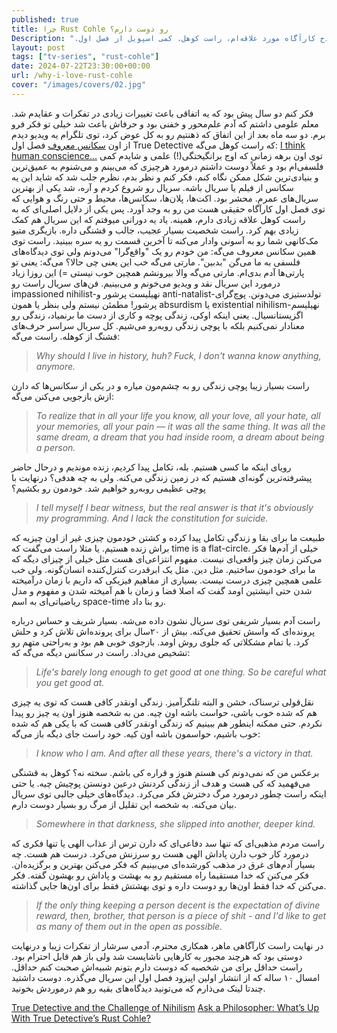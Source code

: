 ```yaml
---
published: true
title: چرا Rust Cohle رو دوست دارم؟
Description: ".در مدح کارآگاه مورد علاقه‌ام، راست کوهل. کمی اسپویل از فصل اول True Detective"
layout: post
tags: ["tv-series", "rust-cohle"]
date: 2024-07-22T23:30:00+00:00
url: /why-i-love-rust-cohle
cover: "/images/covers/02.jpg"
---
```

فکر کنم دو سال پیش بود که یه اتفاقی باعث تغییرات زیادی در تفکرات و عقایدم شد. معلم علومی داشتم که آدم علم‌محور و خفنی بود و حرفاش باعث شد خیلی تو فکر فرو برم. دو سه ماه بعد از این اتفاق که ذهنتیم رو به کل عوض کرد، توی تلگرام یه ویدیو دیدم از اون [سکانس معروف](https://t.me/hadi_7546/1973) فصل اول True Detective که راست کوهل می‌گه: 
[I think human conscience...](https://t.me/hadi_7546/1975)
توی اون برهه زمانی که اوج برانگیختگی(!) علمی و شایدم کمی فلسفی‌ام بود و عملاً دوست داشتم درمورد هرچیزی که می‌بینم و می‌شنوم به
 عمیق‌ترین و بنیادی‌ترین شکل ممکن نگاه کنم، فکر کنم و نظر بدم، نظرم جلب شد که شاید این یه سکانس از فیلم یا سریال باشه. سریال رو شروع کردم و آره، شد یکی از بهترین سریال‌های عمرم. محشر بود. اکت‌ها، پلان‌ها، سکانس‌ها، محیط و حتی رنگ و هوایی که توی فصل اول کارآگاه حقیقی هست من رو به وجد آورد. پس یکی از دلایل اصلی‌ای که به راست کوهل علاقه زیادی دارم، همینه. یاد یه دورانی میوفتم که این سریال هم کمک زیادی بهم کرد. راست شخصیت بسیار عجیب، جالب و قشنگی داره. بازیگری متیو مک‌کانهی شما رو به آسونی وادار می‌کنه تا آخرین قسمت رو یه سره ببینید. راست توی همین سکانس معروف می‌گه: من خودم رو یک "واقع‌گرا" می‌دونم ولی توی دیدگاه‌های فلسفی به ما می‌گن "بدبین". مارتی می‌گه خب این یعنی چی حالا؟ می‌گه: یعنی تو پارتی‌ها آدم بدی‌ام. مارتی می‌گه والا بیرونشم همچین خوب نیستی =)
این روزا زیاد درمورد این سریال نقد و ویدیو می‌خونم و می‌بینیم. فن‌های سریال راست رو impassioned nihilist-نهیلیست پرشور و anti-natalist-تولدستیزی می‌دونن. پوچ‌گرای پرشور! مطمئن نیستم ولی بنظر یا همون absurdism یا existential nihilism-نهیلیسم اگزیستانسیال. یعنی اینکه اوکی،‌ زندگی پوچه و کاری از دست ما برنمیاد، زندگی رو معنادار نمی‌کنیم بلکه با پوچی زندگی روبه‌رو می‌شیم. کل سریال سراسر حرف‌های قشنگ از کوهله. راست می‌گه: 
> *Why should I live in history, huh? Fuck, I don't wanna know anything, anymore.*

راست بسیار زیبا پوچی زندگی رو به چشم‌مون میاره و در یکی از سکانس‌ها که دارن ازش بازجویی می‌کنن می‌گه:
> *To realize that in all your life you know, all your love, all your hate, all your memories, all your pain — it was all the same thing. It was all the same dream, a dream that you had inside room, a dream about being a person.*

رویای اینکه ما کسی هستیم. بله، تکامل پیدا کردیم، زنده موندیم و درحال حاضر پیشرفته‌ترین گونه‌ای هستیم که در زمین زندگی می‌کنه. ولی به چه هدفی؟ درنهایت با پوچی عظیمی روبه‌رو خواهیم شد. خودمون رو بکشیم؟
> *I tell myself I bear witness, but the real answer is that it's obviously my programming. And I lack the constitution for suicide.*

طبیعت ما برای بقا و زندگی تکامل پیدا کرده و کشتن خودمون چیزی غیر از اون چیزیه که براش زنده هستیم. یا مثلا راست می‌گفت که time is a flat-circle. خیلی از آدم‌ها فکر می‌کنن زمان چیز واقعی‌‌ای نیست. مفهوم انتزاعی‌ای هست مثل خیلی از چیزای دیگه که ما برای خودمون ساختیم. مثل دین. مثل یک ابرقدرت کنترل‌کننده انسان‌گونه. ولی خب علمی همچین چیزی درست نیست. بسیاری از مفاهیم فیزیکی که داریم با زمان درآمیخته شدن حتی انیشتین اومد گفت که اصلا فضا و زمان با هم آمیخته شدن و مفهوم و مدل ریاضیاتی‌ای به اسم space-time رو بنا داد.

راست آدم بسیار شریفی توی سریال نشون داده می‌شه. بسیار شریف و حساس درباره پرونده‌ای که واسش تحقیق می‌کنه. بیش از ۲۰سال برای پرونده‌اش تلاش کرد و حلش کرد. با تمام مشکلاتی که جلوی روش اومد. بازجوی خوبی هم بود و به‌راحتی متهم رو تشخیص می‌داد. راست در سکانس دیگه می‌گه که:
> *Life's barely long enough to get good at one thing. So be careful what you get good at.*

نقل‌قولی ترسناک، خشن و البته تلنگرآمیز. زندگی اونقدر کافی هست که توی یه چیزی هم که شده خوب باشی، حواست باشه اون چیه. من به شخصه هنوز اون یه چیز رو پیدا نکردم. حتی ممکنه اینطور هم ببینیم که زندگی اونقدر کافی هست که با یکی هم که شده خوب باشیم، حواسمون باشه اون کیه. 
خود راست جای دیگه باز می‌گه:
> *I know who I am. And after all these years, there's a victory in that.*

برعکس من که نمی‌دونم کی هستم هنوز و قراره کی باشم. سخته نه؟‌ کوهل به قشنگی می‌فهمید که کی هست و هدف از زندگی کردنش درعین دونستن پوچیش چیه. یا حتی اینکه راست چطور درمورد مرگ دخترش فکر می‌کرد. دیدگاه‌های خیلی جالبی توی سریال بیان می‌کنه. به شخصه این تقلیل از مرگ رو بسیار دوست دارم. 
> *Somewhere in that darkness, she slipped into another, deeper kind.*

راست مردم مذهبی‌ای که تنها سد دفاعی‌ای که دارن ترس از عذاب الهی یا تنها فکری که درمورد کار خوب دارن پاداش الهی هست رو سرزنش می‌کرد. درست هم هست. چه بسیار آدم‌های غرق در مذهب کورشده‌ای می‌بینیم که فکر می‌کنن بهترین و برگزیده‌ان. فکر می‌کنن که خدا مستقیما راه مستقیم رو به بهشت و پاداش رو بهشون گفته. فکر می‌کنن که خدا فقط اون‌ها رو دوست داره و توی بهشتش فقط برای اون‌ها جایی گذاشته.
> *If the only thing keeping a person decent is the expectation of divine reward, then, brother, that person is a piece of shit - and I'd like to get as many of them out in the open as possible.*

در نهایت راست کارآگاهی ماهر، همکاری محترم، آدمی سرشار از تفکرات زیبا و درنهایت دوستی بود که هرچند مجبور به کارهایی ناشایست شد ولی باز هم قابل احترام بود. راست حداقل برای من شخصیه که دوست دارم بتونم شبیه‌اش صحبت کنم حداقل. امسال ۱۰ ساله که از انتشار اولین اپیزود فصل اول این سریال می‌گذره. دوست داشتید چندتا لینک می‌ذارم که می‌تونید دیدگاه‌های بقیه رو هم درموردش ‌بخونید.

[True Detective and the Challenge of Nihilism](https://beiner.substack.com/p/true-detective-and-the-challenge)
[Ask a Philosopher: What’s Up With True Detective’s Rust Cohle?](https://www.vulture.com/2014/02/philosopher-assesses-true-detective-characters-rust-cohle-marty-hart.html)

